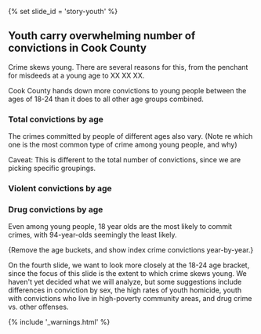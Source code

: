 {% set slide_id = 'story-youth' %}

## Youth carry overwhelming number of convictions in Cook County	

Crime skews young. There are several reasons for this, from the penchant for misdeeds at a young age to XX XX XX. 

<p class="lead"> Cook County hands down more convictions to young people between the ages of 18-24 than it does to all other age groups combined. </p>

### Total convictions by age

<div class="chart" id="convictions-by-age-chart"></div>

The crimes committed by people of different ages also vary. (Note re which one is the most common type of crime among young people, and why) 

Caveat: This is different to the total number of convictions, since we are picking specific groupings.

### Violent convictions by age

<div class="chart" id="violent-convictions-by-age-chart"></div>

### Drug convictions by age

<div class="chart" id="drug-convictions-by-age-chart"></div>

Even among young people, 18 year olds are the most likely to commit crimes, with 94-year-olds seemingly the least likely. 

{Remove the age buckets, and show index crime convictions year-by-year.}

On the fourth slide, we want to look more closely at the 18-24 age bracket, since the focus of this slide is the extent to which crime skews young. We haven't yet decided what we will analyze, but some suggestions include differences in conviction by sex, the high rates of youth homicide, youth with convictions who live in high-poverty
community areas, and drug crime vs. other offenses.

{% include '_warnings.html' %}
